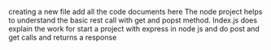 creating a new file add all the code documents here
The node project helps to understand the basic rest call with get and popst method. Index.js does explain the work for start a project with express in node js and do post and get calls and returns a response
